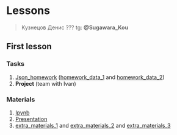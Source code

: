 # Lessons

> Кузнецов Денис ???
> tg: **@Sugawara_Kou**

## First lesson

### Tasks

1. [Json_homework](lesson_1/json_homework_1.pdf) ([homework_data_1](https://drive.google.com/file/d/1PmVatjwcIF_CG1g1uua34xmR5LbieIxO/view?usp=sharing) and [homework_data_2](https://drive.google.com/file/d/1PnRqUCi5Kmp9qHzQnEznISQt4paA4QvR/view?usp=sharing))
2. **Project** (team with Ivan)

### Materials

1. [Ipynb](https://colab.research.google.com/drive/1BH3KDhQ6tAqEMvTcjMxEJ8QKYpHdsH5n?usp=sharing)
2. [Presentation](lesson_1/json_lesson_1.pdf)
3. [extra_materials_1](https://python-scripts.com/json) and [extra_materials_2](https://habr.com/ru/articles/757180/) and [extra_materials_3](https://pythonist.ru/format-dannyh-json-v-python/)

